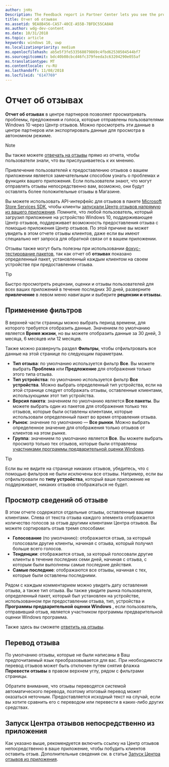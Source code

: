 ```yaml
---
author: jnHs
Description: The Feedback report in Partner Center lets you see the problems, suggestions, and upvotes that your Windows 10 customers have submitted through Feedback Hub.
title: Отчет об отзывах
ms.assetid: 9EA8B456-CA57-40CE-A55B-7BFDC55CA8A8
ms.author: wdg-dev-content
ms.date: 10/31/2018
ms.topic: article
keywords: windows 10, uwp
ms.localizationpriority: medium
ms.openlocfilehash: ab5e5f3fe533568079869c4fbd62530504544bf7
ms.sourcegitcommit: bdc40b08cbcd46fc379feeda3c63204290e055af
ms.translationtype: MT
ms.contentlocale: ru-RU
ms.lasthandoff: 11/08/2018
ms.locfileid: "6147769"
---
```

# <a name="feedback-report"></a>Отчет об отзывах

**Отчет об отзывах** в центре партнеров позволяет просматривать проблемы, предложения и голоса, которые отправлены пользователями Windows 10 через Центр отзывов. Можно просмотреть эти данные в центре партнеров или экспортировать данные для просмотра в автономном режиме.

> [!NOTE]
> Вы также можете [отвечать на отзывы](respond-to-customer-feedback.md) прямо из отчета, чтобы пользователи знали, что вы прислушиваетесь к их мнению.

Привлечение пользователей к предоставлению отзывов о вашем приложении является замечательным способом узнать о проблемах и функциях вашего приложения. Если пользователи знают, что могут отправлять отзывы непосредственно вам, возможно, они будут оставлять более положительные отзывы в Магазине.

Вы можете использовать API-интерфейс для отзывов в пакете [Microsoft Store Services SDK](http://aka.ms/store-em-sdk), чтобы клиенты [запускали Центр отзывов напрямую из вашего приложения](../monetize/launch-feedback-hub-from-your-app.md). Помните, что любой пользователь, который загрузил приложение на устройство Windows 10, поддерживающее Центр отзывов, поддерживает возможность предоставления отзыва с помощью приложения Центр отзывов. По этой причине вы может увидеть в этом отчете отзывы клиентов, даже если вы имеют специально нет запроса для обратной связи от в вашем приложении.

Отзывы также могут быть полезны при использовании [фокус-тестирование пакетов](package-flights.md), так как отчет об **отзывах** показано определенный пакет, установленный каждым клиентом на своем устройстве при предоставлении отзыва.

> [!TIP]
> Быстро просмотреть рецензии, оценки и отзывы пользователей для всех ваших приложений в течение последних 30 дней, разверните **привлечение** в левом меню навигации и выберите **рецензии и отзывы.** 


## <a name="apply-filters"></a>Применение фильтров

В верхней части страницы можно выбрать период времени, для которого требуется отобразить данные. Значением по умолчанию является **Время жизни**, но вы можете отобразить данные за 30 дней, 3 месяца, 6 месяцев или 12 месяцев.

Также можно развернуть раздел **Фильтры**, чтобы отфильтровать все данные на этой странице по следующим параметрам.

- **Тип отзыва**: по умолчанию используется фильтр **Все**. Вы можете выбрать **Проблема** или **Предложение** для отображения только этого типа отзыва.
- **Тип устройства**: по умолчанию используется фильтр **Все устройства**. Можно выбрать определенный тип устройства, если на этой странице следует отображать отзывы, оставленные клиентами, использующими этот тип устройства.
- **Версия пакета**: значением по умолчанию является **Все пакеты**. Вы можете выбрать один из пакетов для отображения только тех отзывов, которые были оставлены клиентами, которые использовали определенный пакет во время отправления отзыва.
- **Рынок**: значение по умолчанию — **Все рынки**. Можно выбрать определенное значение для отображения только отзывов от клиентов на этом рынке.
- **Группа**: значением по умолчанию является **Все**. Вы можете выбрать просмотр только тех отзывов, которые были отправлены [участниками программы предварительной оценки Windows](http://insider.windows.com).

> [!TIP]
> Если вы не видите на странице никаких отзывов, убедитесь, что с помощью фильтров не были исключены все отзывы. Например, если вы отфильтровали по **типу устройства**, который ваше приложение не поддерживает, никаких отзывов отображаться не будет.


## <a name="viewing-feedback-details"></a>Просмотр сведений об отзыве

В этом отчете содержатся отдельные отзывы, оставленные вашими клиентами. Слева от текста отзыва каждого элемента отображается количество голосов за отзыв другими клиентами Центра отзывов. Вы можете сортировать отзыв тремя способами:

- **Голосование** (по умолчанию): отображается отзыв, за который голосовали другие клиенты, начиная с отзыва, который получил больше всего голосов.
- **Тенденции**: отображается отзыв, за который голосовали другие клиенты в течение последних семи дней, начиная с отзыва, с которым были выполнены самые последние действия.
- **Самые последние**: отображаются все отзывы, начиная с тех, которые были оставлены последними.

Рядом с каждым комментарием можно увидеть дату оставления отзыва, а также тип отзыва. Вы также увидите рынка пользователя, определенный пакет, который был установлен на устройстве, использованном при предоставлении отзыва, тип, устройства и **Программы предварительной оценки Windows** , если пользователь, отправивший отзыв, является участником программы предварительной оценки Windows программа.

Также здесь вы сможете [ответить на отзывы](respond-to-customer-feedback.md).


## <a name="translating-feedback"></a>Перевод отзыва

По умолчанию отзывы, которые не были написаны в Ваш предпочитаемый язык преобразовывается для вас. При необходимости перевод отзывов может быть отключен путем снятия флажка **Перевести отзывы** в правом верхнем углу, рядом с фильтрами страницы.

Обратите внимание, что отзывы переводятся системой автоматического перевода, поэтому итоговый перевод может оказаться неточным. Предоставляется исходный текст на случай, если вы хотите сравнить его с переводом или перевести в каких-либо других средствах.


## <a name="launching-feedback-hub-directly-from-your-app"></a>Запуск Центра отзывов непосредственно из приложения

Как указано выше, рекомендуется включить ссылку на Центр отзывов непосредственно в ваше приложение, чтобы побудить клиентов оставить отзыв. Дополнительные сведения см. в статье [Запуск Центра отзывов из приложения](../monetize/launch-feedback-hub-from-your-app.md).
